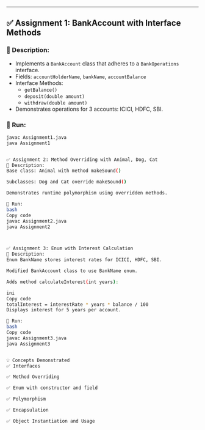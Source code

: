 
---

## ✅ Assignment 1: BankAccount with Interface Methods

### 🔹 Description:
- Implements a `BankAccount` class that adheres to a `BankOperations` interface.
- Fields: `accountHolderName`, `bankName`, `accountBalance`
- Interface Methods:
  - `getBalance()`
  - `deposit(double amount)`
  - `withdraw(double amount)`
- Demonstrates operations for 3 accounts: ICICI, HDFC, SBI.

### 🏃 Run:
```bash
javac Assignment1.java
java Assignment1


✅ Assignment 2: Method Overriding with Animal, Dog, Cat
🔹 Description:
Base class: Animal with method makeSound()

Subclasses: Dog and Cat override makeSound()

Demonstrates runtime polymorphism using overridden methods.

🏃 Run:
bash
Copy code
javac Assignment2.java
java Assignment2



✅ Assignment 3: Enum with Interest Calculation
🔹 Description:
Enum BankName stores interest rates for ICICI, HDFC, SBI.

Modified BankAccount class to use BankName enum.

Adds method calculateInterest(int years):

ini
Copy code
totalInterest = interestRate * years * balance / 100
Displays interest for 5 years per account.

🏃 Run:
bash
Copy code
javac Assignment3.java
java Assignment3


💡 Concepts Demonstrated
✅ Interfaces

✅ Method Overriding

✅ Enum with constructor and field

✅ Polymorphism

✅ Encapsulation

✅ Object Instantiation and Usage
